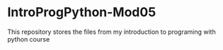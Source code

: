 # IntroProgPython-Mod05
This repository stores the files from my introduction to programing with python course
